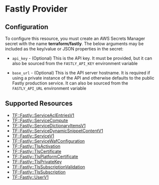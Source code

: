 # Fastly Provider

## Configuration

To configure this resource, you must create an AWS Secrets Manager secret with the name **terraform/fastly**. The below arguments may be included as the key/value or JSON properties in the secret:

* `api_key` - (Optional) This is the API key. It must be provided, but
  it can also be sourced from the `FASTLY_API_KEY` environment variable

* `base_url` - (Optional) This is the API server hostname. It is required
  if using a private instance of the API and otherwise defaults to the
  public Fastly production service. It can also be sourced from the
  `FASTLY_API_URL` environment variable


## Supported Resources

* [TF::Fastly::ServiceAclEntriesV1](../resources/fastly/TF-Fastly-ServiceAclEntriesV1/docs/README.md)
* [TF::Fastly::ServiceCompute](../resources/fastly/TF-Fastly-ServiceCompute/docs/README.md)
* [TF::Fastly::ServiceDictionaryItemsV1](../resources/fastly/TF-Fastly-ServiceDictionaryItemsV1/docs/README.md)
* [TF::Fastly::ServiceDynamicSnippetContentV1](../resources/fastly/TF-Fastly-ServiceDynamicSnippetContentV1/docs/README.md)
* [TF::Fastly::ServiceV1](../resources/fastly/TF-Fastly-ServiceV1/docs/README.md)
* [TF::Fastly::ServiceWafConfiguration](../resources/fastly/TF-Fastly-ServiceWafConfiguration/docs/README.md)
* [TF::Fastly::TlsActivation](../resources/fastly/TF-Fastly-TlsActivation/docs/README.md)
* [TF::Fastly::TlsCertificate](../resources/fastly/TF-Fastly-TlsCertificate/docs/README.md)
* [TF::Fastly::TlsPlatformCertificate](../resources/fastly/TF-Fastly-TlsPlatformCertificate/docs/README.md)
* [TF::Fastly::TlsPrivateKey](../resources/fastly/TF-Fastly-TlsPrivateKey/docs/README.md)
* [TF::Fastly::TlsSubscriptionValidation](../resources/fastly/TF-Fastly-TlsSubscriptionValidation/docs/README.md)
* [TF::Fastly::TlsSubscription](../resources/fastly/TF-Fastly-TlsSubscription/docs/README.md)
* [TF::Fastly::UserV1](../resources/fastly/TF-Fastly-UserV1/docs/README.md)